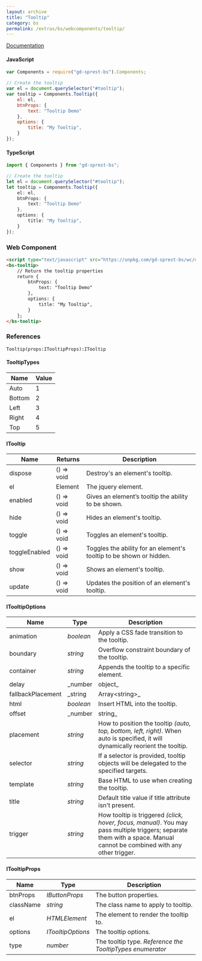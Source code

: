 ```yaml
---
layout: archive
title: "Tooltip"
category: bs
permalink: /extras/bs/webcomponents/tooltip/
---
```

[Documentation](https://getbootstrap.com/docs/4.4/components/tooltips)

<div id="tooltipDemo"></div>

#### JavaScript
```js
var Components = require("gd-sprest-bs").Components;

// Create the tooltip
var el = document.querySelector("#tooltip");
var tooltip = Components.Tooltip({
    el: el,
    btnProps: {
        text: "Tooltip Demo"
    },
    options: {
        title: "My Tooltip",
    }
});
```

#### TypeScript

```ts
import { Components } from "gd-sprest-bs";

// Create the tooltip
let el = document.querySelector("#tooltip");
let tooltip = Components.Tooltip({
    el: el,
    btnProps: {
        text: "Tooltip Demo"
    },
    options: {
        title: "My Tooltip",
    }
});
```

### Web Component
<!--
<bs-tooltip>
    // Return the tooltip properties
    return {
        btnProps: {
            text: "Tooltip Demo"
        },
        options: {
            title: "My Tooltip",
        }
    };
</bs-tooltip>
-->

```html
<script type="text/javascript" src="https://unpkg.com/gd-sprest-bs/wc/dist/gd-sprest-bs.js"></script>
<bs-tooltip>
    // Return the tooltip properties
    return {
        btnProps: {
            text: "Tooltip Demo"
        },
        options: {
            title: "My Tooltip",
        }
    };
</bs-tooltip>
```

### References

```
Tooltip(props:ITooltipProps):ITooltip
```

#### TooltipTypes

| Name | Value |
| --- | --- |
| Auto | 1 |
| Bottom | 2 |
| Left | 3 |
| Right | 4 |
| Top | 5 |

#### ITooltip

| Name | Returns | Description |
| --- | --- | --- |
| dispose | () => void | Destroy's an element's tooltip. |
| el | Element | The jquery element. |
| enabled | () => void | Gives an element’s tooltip the ability to be shown. |
| hide | () => void | Hides an element's tooltip. |
| toggle | () => void | Toggles an element's tooltip. |
| toggleEnabled | () => void | Toggles the ability for an element's tooltip to be shown or hidden. |
| show | () => void | Shows an element's tooltip. |
| update | () => void | Updates the position of an element's tooltip. |

#### ITooltipOptions

| Name | Type | Description |
| --- | --- | --- |
| animation | _boolean_ | Apply a CSS fade transition to the tooltip. |
| boundary | _string_ | Overflow constraint boundary of the tooltip. |
| container | _string_ | Appends the tooltip to a specific element. |
| delay | _number | object_ | Delay showing and hiding the tooltip (ms) - does not apply to manual trigger type. |
| fallbackPlacement | _string | Array&lt;string&gt;_ | Allow to specify which position Popper will use on fallback. |
| html | _boolean_ | Insert HTML into the tooltip. |
| offset | _number | string_ | Offset of the tooltip relative to its target. |
| placement | _string_ | How to position the tooltip _(auto, top, bottom, left, right)_. When auto is specified, it will dynamically reorient the tooltip. |
| selector | _string_ | If a selector is provided, tooltip objects will be delegated to the specified targets. |
| template | _string_ | Base HTML to use when creating the tooltip. |
| title | _string_ | Default title value if title attribute isn't present. |
| trigger | _string_ | How tooltip is triggered _(click, hover, focus, manual)_. You may pass multiple triggers; separate them with a space. Manual cannot be combined with any other trigger. |

#### ITooltipProps

| Name | Type | Description |
| --- | --- | --- |
| btnProps | _IButtonProps_ | The button properties. |
| className | _string_ | The class name to apply to tooltip. |
| el | _HTMLElement_ | The element to render the tooltip to. |
| options | _ITooltipOptions_ | The tooltip options. |
| type | _number_ | The tooltip type. _Reference the TooltipTypes enumerator_ |

<script type="text/javascript" src="https://unpkg.com/gd-sprest-bs/dist/gd-sprest-bs.js"></script>
<script type="text/javascript">
    // Wait for the window to be loaded
    window.addEventListener("load", function() {
        // See if a tooltip exists
        var tooltip = document.querySelector("#tooltipDemo");
        if(tooltip) {
            // Render the tooltip
            $REST.Components.Tooltip({
                el: tooltip,
                btnProps: {
                    text: "Tooltip Demo"
                },
                options: {
                    title: "My Tooltip",
                }
            });
        }
    });
</script>
